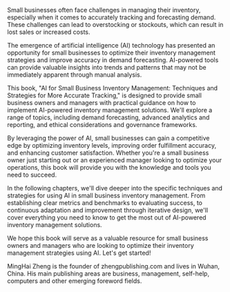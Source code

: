 

Small businesses often face challenges in managing their inventory, especially when it comes to accurately tracking and forecasting demand. These challenges can lead to overstocking or stockouts, which can result in lost sales or increased costs.

The emergence of artificial intelligence (AI) technology has presented an opportunity for small businesses to optimize their inventory management strategies and improve accuracy in demand forecasting. AI-powered tools can provide valuable insights into trends and patterns that may not be immediately apparent through manual analysis.

This book, "AI for Small Business Inventory Management: Techniques and Strategies for More Accurate Tracking," is designed to provide small business owners and managers with practical guidance on how to implement AI-powered inventory management solutions. We'll explore a range of topics, including demand forecasting, advanced analytics and reporting, and ethical considerations and governance frameworks.

By leveraging the power of AI, small businesses can gain a competitive edge by optimizing inventory levels, improving order fulfillment accuracy, and enhancing customer satisfaction. Whether you're a small business owner just starting out or an experienced manager looking to optimize your operations, this book will provide you with the knowledge and tools you need to succeed.

In the following chapters, we'll dive deeper into the specific techniques and strategies for using AI in small business inventory management. From establishing clear metrics and benchmarks to evaluating success, to continuous adaptation and improvement through iterative design, we'll cover everything you need to know to get the most out of AI-powered inventory management solutions.

We hope this book will serve as a valuable resource for small business owners and managers who are looking to optimize their inventory management strategies using AI. Let's get started!

MingHai Zheng is the founder of zhengpublishing.com and lives in Wuhan, China. His main publishing areas are business, management, self-help, computers and other emerging foreword fields.
